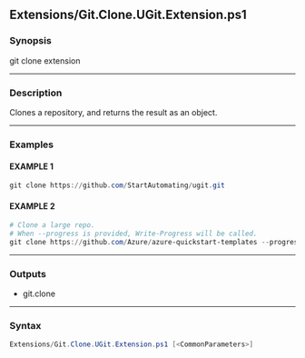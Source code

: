 
Extensions/Git.Clone.UGit.Extension.ps1
---------------------------------------




### Synopsis
git clone extension



---


### Description

Clones a repository, and returns the result as an object.



---


### Examples
#### EXAMPLE 1
```PowerShell
git clone https://github.com/StartAutomating/ugit.git
```

#### EXAMPLE 2
```PowerShell
# Clone a large repo.
# When --progress is provided, Write-Progress will be called.
git clone https://github.com/Azure/azure-quickstart-templates --progress
```



---


### Outputs
* git.clone






---


### Syntax
```PowerShell
Extensions/Git.Clone.UGit.Extension.ps1 [<CommonParameters>]
```



